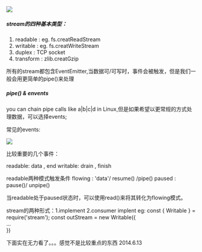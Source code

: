 

<img src="https://cdn-images-1.medium.com/max/1600/1*lhOvZiDrVbzF8_l8QX3ACw.png">

##### stream的四种基本类型：
1. readable : eg. fs.creatReadStream
2. writable : eg. fs.creatWriteStream
3. duplex : TCP socket
4. transform : zlib.creatGzip

所有的stream都包含EventEmitter,当数据可/可写时，事件会被触发，但是我们一般会用更简单的pipe()来处理

##### pipe() & envents

you can chain pipe calls like a|b|c|d in Linux,但是如果希望以更常规的方式处理数据，可以选择events;

常见的events:

<img src="https://cdn-images-1.medium.com/max/1600/1*HGXpeiF5-hJrOk_8tT2jFA.png">
 
比较重要的几个事件：

 readable: data  , end
 writable: drain , finish

readable两种模式触发条件
    flowing : 'data'/ resume() /pipe()
    paused : pause()/ unpipe()

当readable处于paused状态时，可以使用read()来将其转化为flowing模式。

stream的两种形式：1.implement 2.consumer
implent eg: 
    const { Writable } = require('stream');
    const outStream = new Writable({  
        ...  
    })  


下面实在无力看了。。。感觉不是比较重点的东西
2014.6.13

